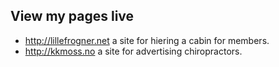## View my pages live

* http://lillefrogner.net a site for hiering a cabin for members.
* http://kkmoss.no a site for advertising chiropractors.

